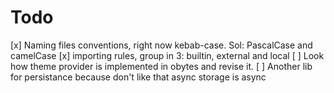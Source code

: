 # Todo

[x] Naming files conventions, right now kebab-case. Sol: PascalCase and camelCase
[x] importing rules, group in 3: builtin, external and local
[ ] Look how theme provider is implemented in obytes and revise it.
[ ] Another lib for persistance because don't like that async storage is async
